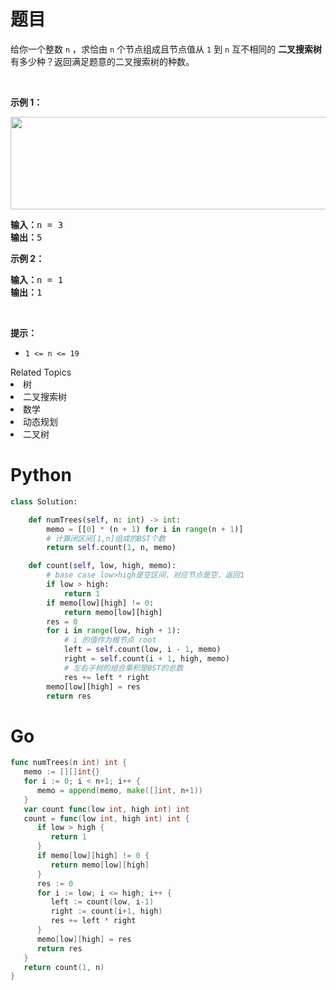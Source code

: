 # 题目
<p>给你一个整数 <code>n</code> ，求恰由 <code>n</code> 个节点组成且节点值从 <code>1</code> 到 <code>n</code> 互不相同的 <strong>二叉搜索树</strong> 有多少种？返回满足题意的二叉搜索树的种数。</p>

<p> </p>

<p><strong>示例 1：</strong></p>
<img alt="" src="https://assets.leetcode.com/uploads/2021/01/18/uniquebstn3.jpg" style="width: 600px; height: 148px;" />
<pre>
<strong>输入：</strong>n = 3
<strong>输出：</strong>5
</pre>

<p><strong>示例 2：</strong></p>

<pre>
<strong>输入：</strong>n = 1
<strong>输出：</strong>1
</pre>

<p> </p>

<p><strong>提示：</strong></p>

<ul>
	<li><code>1 <= n <= 19</code></li>
</ul>
<div><div>Related Topics</div><div><li>树</li><li>二叉搜索树</li><li>数学</li><li>动态规划</li><li>二叉树</li></div></div>

# Python

```python
class Solution:

    def numTrees(self, n: int) -> int:
        memo = [[0] * (n + 1) for i in range(n + 1)]
        # 计算闭区间[1,n]组成的BST个数
        return self.count(1, n, memo)

    def count(self, low, high, memo):
        # base case low>high是空区间，对应节点是空，返回1
        if low > high:
            return 1
        if memo[low][high] != 0:
            return memo[low][high]
        res = 0
        for i in range(low, high + 1):
            # i 的值作为根节点 root
            left = self.count(low, i - 1, memo)
            right = self.count(i + 1, high, memo)
            # 左右子树的组合乘积是BST的总数
            res += left * right
        memo[low][high] = res
        return res
```

# Go

```go
func numTrees(n int) int {
   memo := [][]int{}
   for i := 0; i < n+1; i++ {
      memo = append(memo, make([]int, n+1))
   }
   var count func(low int, high int) int
   count = func(low int, high int) int {
      if low > high {
         return 1
      }
      if memo[low][high] != 0 {
         return memo[low][high]
      }
      res := 0
      for i := low; i <= high; i++ {
         left := count(low, i-1)
         right := count(i+1, high)
         res += left * right
      }
      memo[low][high] = res
      return res
   }
   return count(1, n)
}
```
